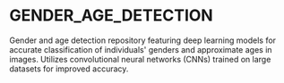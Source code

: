 # GENDER_AGE_DETECTION
Gender and age detection repository featuring deep learning models for accurate classification of individuals' genders and approximate ages in images. Utilizes convolutional neural networks (CNNs) trained on large datasets for improved accuracy.
